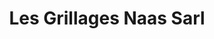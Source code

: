 ---
title: "Les Grillages Naas Sarl"
url: /villenave-dornon/les-grillages-naas-sarl/
shop: commerce
---